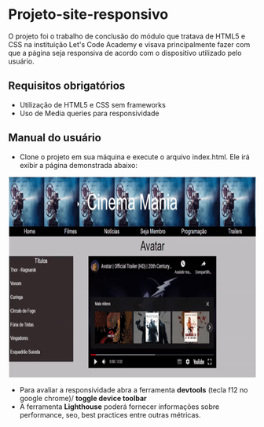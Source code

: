 # Projeto-site-responsivo

O projeto foi o trabalho de conclusão do módulo que tratava de HTML5 e CSS na instituição Let's Code Academy e visava principalmente fazer com que a página seja responsiva de acordo com o dispositivo utilizado pelo usuário.

## Requisitos obrigatórios

- Utilização de HTML5 e CSS sem frameworks  
- Uso de Media queries para responsividade

## Manual do usuário

- Clone o projeto em sua máquina e execute o arquivo index.html. Ele irá exibir a página demonstrada abaixo: 

<img src="https://github.com/Gui-P-Oliveira/Projeto-site-responsivo/blob/7f295f796b0b88d036f39c7da562d2e49bad7ff6/Projeto-site-responsivo/videos/ezgif.com-gif-maker.gif" width="800" height="410">  

- Para avaliar a responsividade abra a ferramenta **devtools** (tecla f12 no google chrome)/ **toggle device toolbar**  
- A ferramenta **Lighthouse** poderá fornecer informações sobre performance, seo, best practices entre outras métricas.

